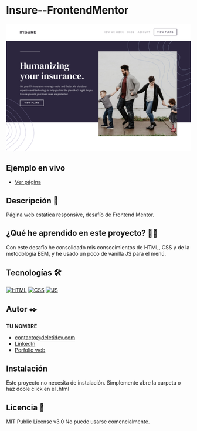 # Insure--FrontendMentor

![Imagen del proyecto](assets/design/insure.jpg)

## Ejemplo en vivo

- [Ver página](https://deletidev.github.io/Insure--FrontendMentor/)


## Descripción 📑

Página web estática responsive, desafío de Frontend Mentor.

## ¿Qué he aprendido en este proyecto? 🙇🏻

Con este desafío he consolidado mis consocimientos de HTML, CSS y de la metodología BEM, y he usado un poco de vanilla JS para el menú.

## Tecnologías 🛠

<!-- Iconos sacados de: https://github.com/hendrasob/badges/blob/master/README.md y https://github.com/alexandresanlim/Badges4-README.md-Profile -->

[![HTML](https://img.shields.io/badge/HTML5-E34F26?style=for-the-badge&logo=html5&logoColor=white)](https://es.wikipedia.org/wiki/HTML5)
[![CSS](https://img.shields.io/badge/CSS3-1572B6?style=for-the-badge&logo=css3&logoColor=white)](https://es.wikipedia.org/wiki/CSS)
[![JS](https://img.shields.io/badge/JavaScript-F7DF1E?style=for-the-badge&logo=javascript&logoColor=black)](https://es.wikipedia.org/wiki/JavaScript)

<!--  ## Vista previa del proyecto

Si quieres echar un vistazo al proyecto, te recomiendo:

![Captura del proyecto](https://github.com/eduardofierropro/Portafolio-y-CV/blob/main/CAPTURA-DEL-PROYECTO.jpg?raw=true)
![Captura del proyecto](https://github.com/eduardofierropro/Portafolio-y-CV/blob/main/CAPTURA-DEL-PROYECTO.jpg?raw=true)
![Captura del proyecto](https://github.com/eduardofierropro/Portafolio-y-CV/blob/main/CAPTURA-DEL-PROYECTO.jpg?raw=true) -->

## Autor ✒️

**TU NOMBRE**

- [contacto@deletidev.com](contacto@deletidev.com)
- [LinkedIn](https://www.linkedin.com/in/deletidev)
- [Porfolio web](https://deletidev.com/)

## Instalación

Este proyecto no necesita de instalación. Simplemente abre la carpeta o haz doble click en el .html

## Licencia 📄

MIT Public License v3.0
No puede usarse comencialmente.

